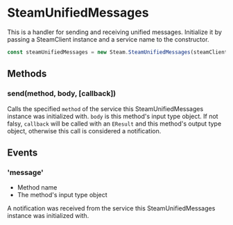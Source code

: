 # SteamUnifiedMessages

This is a handler for sending and receiving unified messages. Initialize it by passing a SteamClient instance and a service name to the constructor.

```js
const steamUnifiedMessages = new Steam.SteamUnifiedMessages(steamClient, 'Parental');
```

## Methods

### send(method, body, [callback])

Calls the specified `method` of the service this SteamUnifiedMessages instance was initialized with. `body` is this method's input type object. If not falsy, `callback` will be called with an `EResult` and this method's output type object, otherwise this call is considered a notification.

## Events

### 'message'
* Method name
* The method's input type object

A notification was received from the service this SteamUnifiedMessages instance was initialized with.
